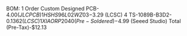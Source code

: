 BOM:
1 Order Custom Designed PCB-$4.00 (JLCPCB)
1 HS HS96L02WZ03-$3.29 (LCSC)
4 TS-1089B-B3D2-$0.1362 (LCSC)
1 XIAO RP2040 (Pre-Soldered)-$4.99 (Seeed Studio)
Total (Pre-Tax)-$12.13
